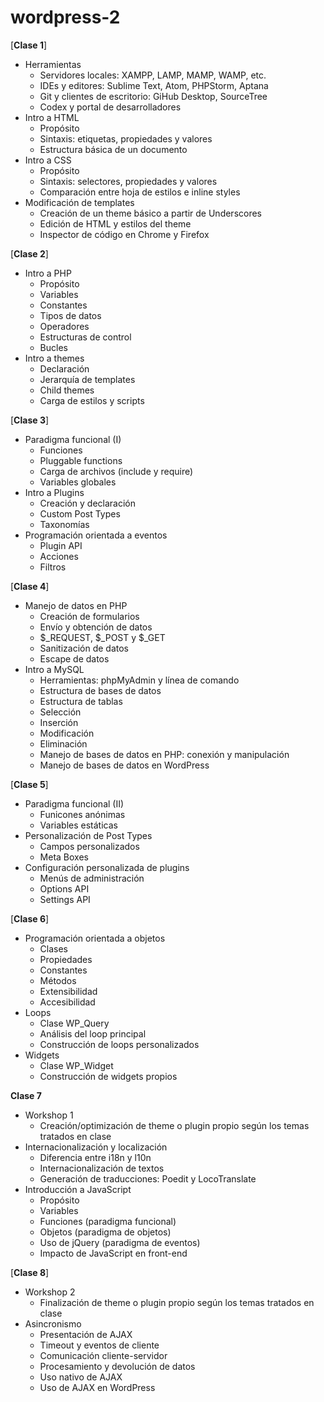 # wordpress-2

[**Clase 1**]
  - Herramientas
    - Servidores locales: XAMPP, LAMP, MAMP, WAMP, etc.
    - IDEs y editores: Sublime Text, Atom, PHPStorm, Aptana
    - Git y clientes de escritorio: GiHub Desktop, SourceTree
    - Codex y portal de desarrolladores
  - Intro a HTML
    - Propósito
    - Sintaxis: etiquetas, propiedades y valores
    - Estructura básica de un documento
  - Intro a CSS
    - Propósito
    - Sintaxis: selectores, propiedades y valores
    - Comparación entre hoja de estilos e inline styles
  - Modificación de templates
    - Creación de un theme básico a partir de Underscores
    - Edición de HTML y estilos del theme
    - Inspector de código en Chrome y Firefox
 
[**Clase 2**]
  - Intro a PHP
    - Propósito
    - Variables
    - Constantes
    - Tipos de datos
    - Operadores
    - Estructuras de control
    - Bucles
  - Intro a themes
    - Declaración
    - Jerarquía de templates
    - Child themes
    - Carga de estilos y scripts
  
[**Clase 3**]
  - Paradigma funcional (I)
    - Funciones
    - Pluggable functions
    - Carga de archivos (include y require)
    - Variables globales
  - Intro a Plugins
    - Creación y declaración
    - Custom Post Types
    - Taxonomías
  - Programación orientada a eventos
    - Plugin API
    - Acciones
    - Filtros

[**Clase 4**]
  - Manejo de datos en PHP
    - Creación de formularios
    - Envío y obtención de datos
    - $_REQUEST, $_POST y $_GET
    - Sanitización de datos
    - Escape de datos
  - Intro a MySQL
    - Herramientas: phpMyAdmin y línea de comando
    - Estructura de bases de datos
    - Estructura de tablas
    - Selección
    - Inserción
    - Modificación
    - Eliminación
    - Manejo de bases de datos en PHP: conexión y manipulación
    - Manejo de bases de datos en WordPress
 
[**Clase 5**] 
  - Paradigma funcional (II)
    - Funicones anónimas
    - Variables estáticas
  - Personalización de Post Types
    - Campos personalizados
    - Meta Boxes
  - Configuración personalizada de plugins
    - Menús de administración
    - Options API
    - Settings API
  
[**Clase 6**]
  - Programación orientada a objetos
    - Clases
    - Propiedades
    - Constantes
    - Métodos
    - Extensibilidad
    - Accesibilidad
  - Loops
    - Clase WP_Query
    - Análisis del loop principal
    - Construcción de loops personalizados
  - Widgets
    - Clase WP_Widget
    - Construcción de widgets propios
 
**Clase 7**
  - Workshop 1
    - Creación/optimización de theme o plugin propio según los temas tratados en clase 
  - Internacionalización y localización
    - Diferencia entre i18n y l10n
    - Internacionalización de textos
    - Generación de traducciones: Poedit y LocoTranslate
  - Introducción a JavaScript
    - Propósito
    - Variables
    - Funciones (paradigma funcional)
    - Objetos (paradigma de objetos)
    - Uso de jQuery (paradigma de eventos)
    - Impacto de JavaScript en front-end
 
[**Clase 8**]
  - Workshop 2
    - Finalización de theme o plugin propio según los temas tratados en clase 
  - Asincronismo
    - Presentación de AJAX
    - Timeout y eventos de cliente
    - Comunicación cliente-servidor
    - Procesamiento y devolución de datos
    - Uso nativo de AJAX
    - Uso de AJAX en WordPress
 
